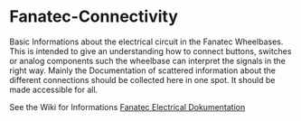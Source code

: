 # Fanatec-Connectivity

Basic Informations about the electrical circuit in the Fanatec Wheelbases. This is intended to give an understanding how to connect buttons, 
switches or analog components such the wheelbase can interpret the signals in the right way. Mainly the Documentation of scattered information about 
the different connections should be collected here in one spot. It should be made accessible for all.

See the Wiki for Informations
[Fanatec Electrical Dokumentation](https://github.com/FendtXerion3800/Fanatec-Connectivity/wiki)
